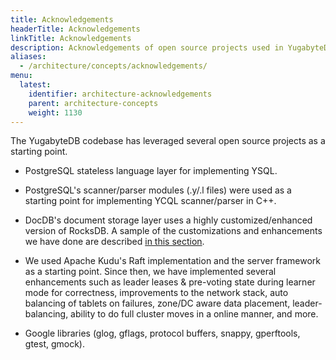 ```yaml
---
title: Acknowledgements
headerTitle: Acknowledgements
linkTitle: Acknowledgements
description: Acknowledgements of open source projects used in YugabyteDB
aliases:
  - /architecture/concepts/acknowledgements/
menu:
  latest:
    identifier: architecture-acknowledgements
    parent: architecture-concepts
    weight: 1130
---
```


The YugabyteDB codebase has leveraged several open source projects as a starting point.

* PostgreSQL stateless language layer for implementing YSQL.

* PostgreSQL's scanner/parser modules (.y/.l files) were used as a starting point for implementing YCQL scanner/parser in C++.

* DocDB's document storage layer uses a highly customized/enhanced version of RocksDB. A sample of the customizations and enhancements we have done are described [in this section](../../docdb/persistence/).

* We used Apache Kudu's Raft implementation and the server framework as a starting point. Since then, we have implemented several enhancements such as leader leases & pre-voting state during learner mode for correctness, improvements to the network stack, auto balancing of tablets on failures, zone/DC aware data placement, leader-balancing, ability to do full cluster moves in a online manner, and more.

* Google libraries (glog, gflags, protocol buffers, snappy, gperftools, gtest, gmock).
